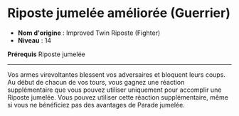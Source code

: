 # Riposte jumelée améliorée (Guerrier)

 * **Nom d'origine** : Improved Twin Riposte (Fighter)
 * **Niveau** : 14


<p><strong>Prérequis</strong> Riposte jumelée</p>
<hr>
<p>Vos armes virevoltantes blessent vos adversaires et bloquent leurs coups. Au début de chacun de vos tours, vous gagnez une réaction supplémentaire que vous pouvez utiliser uniquement pour accomplir une Riposte jumelée. Vous pouvez utiliser cette réaction supplémentaire, même si vous ne bénéficiez pas des avantages de Parade jumelée.</p>